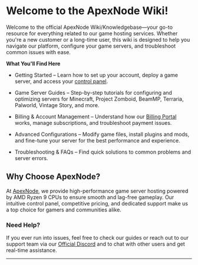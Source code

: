 # Welcome to the ApexNode Wiki!

Welcome to the official ApexNode Wiki/Knowledgebase—your go-to resource for everything related to our game hosting services. Whether you're a new customer or a long-time user, this wiki is designed to help you navigate our platform, configure your game servers, and troubleshoot common issues with ease.

**What You'll Find Here**

-   Getting Started – Learn how to set up your account, deploy a game server, and access your [control panel](https://panel.apexnode.host).

-   Game Server Guides – Step-by-step tutorials for configuring and optimizing servers for Minecraft, Project Zomboid, BeamMP, Terraria, Palworld, Vintage Story, and more.
    
-   Billing & Account Management – Understand how our [Billing Portal] works, manage subscriptions, and troubleshoot payment issues.
    
-   Advanced Configurations – Modify game files, install plugins and mods, and fine-tune your server for the best performance and experience.
    
-   Troubleshooting & FAQs – Find quick solutions to common problems and server errors.

## Why Choose ApexNode?

At [ApexNode](https://apexnode.host), we provide high-performance game server hosting powered by AMD Ryzen 9 CPUs to ensure smooth and lag-free gameplay. Our intuitive control panel, competitive pricing, and dedicated support make us a top choice for gamers and communities alike.

### Need Help?

If you ever run into issues, feel free to check our guides or reach out to our support team via our [Official Discord] and to chat with other users and get real-time assistance.

----

[Official Discord]: https://apexnode.host/discord
[Billing Portal]: https://billing.apexnode.host
[Website]: https://apexnode.host
[Game Panel]: https://panel.apexnode.host